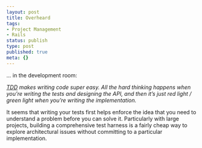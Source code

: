```yaml
---
layout: post
title: Overheard
tags:
- Project Management
- Rails
status: publish
type: post
published: true
meta: {}
---
```

... in the development room:

<em><a href="http://www.agiledata.org/essays/tdd.html">TDD</a> makes writing code super easy.  All the hard thinking happens when you’re writing the tests and designing the API, and then it’s just red light / green light when you’re writing the implementation.</em>

It seems that writing your tests first helps enforce the idea that you need to understand a problem before you can solve it. Particularly with large projects, building a comprehensive test harness is a fairly cheap way to explore architectural issues without committing to a particular implementation.
